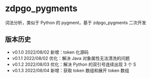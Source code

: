 # zdpgo_pygments

词法分析，类似于 Python 的 pygment，基于 zdpgo_pygments 二次开发

## 版本历史

- v0.1.0 2022/08/02 新增：token 化源码
- v0.1.1 2022/08/02 优化：解决 Java 对象属性无法清洗的问题
- v0.1.2 2022/08/03 优化：解决 Python 的双引号连续出现 3 个 S
- v0.1.3 2022/08/04 新增：获取 token 数组和展开 token 数组

